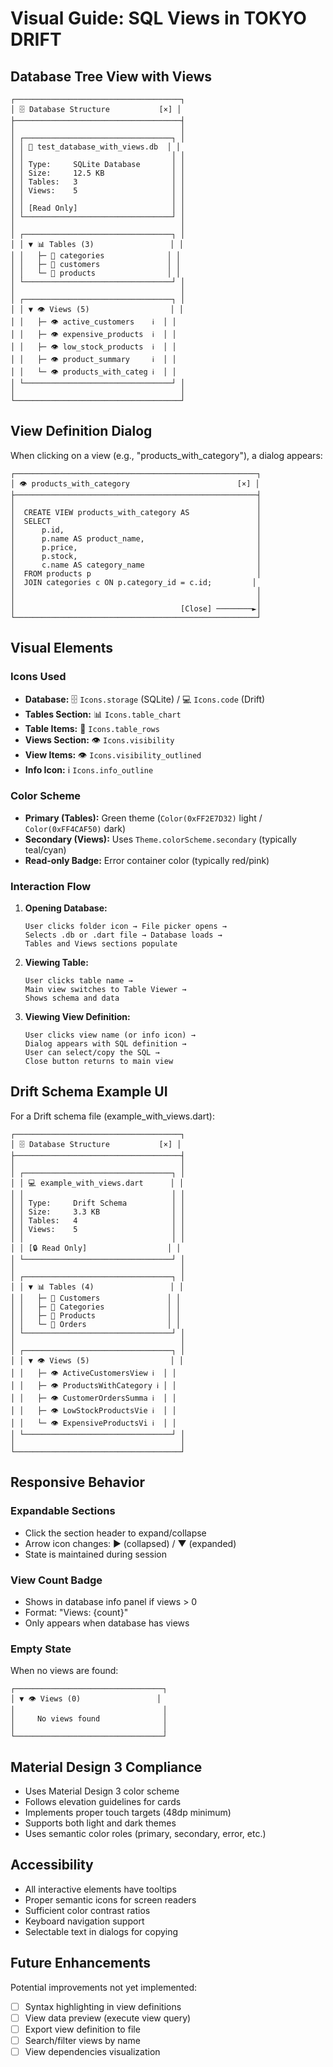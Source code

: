 # Visual Guide: SQL Views in TOKYO DRIFT

## Database Tree View with Views

```
┌─────────────────────────────────────┐
│ 🗄️ Database Structure           [×] │
├─────────────────────────────────────┤
│                                     │
│ ┌─────────────────────────────────┐ │
│ │ 💾 test_database_with_views.db  │ │
│ │                                 │ │
│ │ Type:     SQLite Database       │ │
│ │ Size:     12.5 KB               │ │
│ │ Tables:   3                     │ │
│ │ Views:    5                     │ │
│ │                                 │ │
│ │ [Read Only]                     │ │
│ └─────────────────────────────────┘ │
│                                     │
│ ┌─────────────────────────────────┐ │
│ │ ▼ 📊 Tables (3)                 │ │
│ │   ├─ 📄 categories              │ │
│ │   ├─ 📄 customers               │ │
│ │   └─ 📄 products                │ │
│ └─────────────────────────────────┘ │
│                                     │
│ ┌─────────────────────────────────┐ │
│ │ ▼ 👁️ Views (5)                  │ │
│ │   ├─ 👁️ active_customers    ℹ️  │ │
│ │   ├─ 👁️ expensive_products  ℹ️  │ │
│ │   ├─ 👁️ low_stock_products  ℹ️  │ │
│ │   ├─ 👁️ product_summary     ℹ️  │ │
│ │   └─ 👁️ products_with_categ ℹ️  │ │
│ └─────────────────────────────────┘ │
│                                     │
└─────────────────────────────────────┘
```

## View Definition Dialog

When clicking on a view (e.g., "products_with_category"), a dialog appears:

```
┌──────────────────────────────────────────────────────┐
│ 👁️ products_with_category                        [×] │
├──────────────────────────────────────────────────────┤
│                                                      │
│  CREATE VIEW products_with_category AS               │
│  SELECT                                              │
│      p.id,                                           │
│      p.name AS product_name,                         │
│      p.price,                                        │
│      p.stock,                                        │
│      c.name AS category_name                         │
│  FROM products p                                     │
│  JOIN categories c ON p.category_id = c.id;         │
│                                                      │
│                                                      │
│                                     [Close] ────────►│
└──────────────────────────────────────────────────────┘
```

## Visual Elements

### Icons Used
- **Database:** 🗄️ `Icons.storage` (SQLite) / 💻 `Icons.code` (Drift)
- **Tables Section:** 📊 `Icons.table_chart`
- **Table Items:** 📄 `Icons.table_rows`
- **Views Section:** 👁️ `Icons.visibility`
- **View Items:** 👁️ `Icons.visibility_outlined`
- **Info Icon:** ℹ️ `Icons.info_outline`

### Color Scheme
- **Primary (Tables):** Green theme (`Color(0xFF2E7D32)` light / `Color(0xFF4CAF50)` dark)
- **Secondary (Views):** Uses `Theme.colorScheme.secondary` (typically teal/cyan)
- **Read-only Badge:** Error container color (typically red/pink)

### Interaction Flow

1. **Opening Database:**
   ```
   User clicks folder icon → File picker opens → 
   Selects .db or .dart file → Database loads →
   Tables and Views sections populate
   ```

2. **Viewing Table:**
   ```
   User clicks table name → 
   Main view switches to Table Viewer →
   Shows schema and data
   ```

3. **Viewing View Definition:**
   ```
   User clicks view name (or info icon) →
   Dialog appears with SQL definition →
   User can select/copy the SQL →
   Close button returns to main view
   ```

## Drift Schema Example UI

For a Drift schema file (example_with_views.dart):

```
┌─────────────────────────────────────┐
│ 🗄️ Database Structure           [×] │
├─────────────────────────────────────┤
│                                     │
│ ┌─────────────────────────────────┐ │
│ │ 💻 example_with_views.dart      │ │
│ │                                 │ │
│ │ Type:     Drift Schema          │ │
│ │ Size:     3.3 KB                │ │
│ │ Tables:   4                     │ │
│ │ Views:    5                     │ │
│ │                                 │ │
│ │ [🔒 Read Only]                  │ │
│ └─────────────────────────────────┘ │
│                                     │
│ ┌─────────────────────────────────┐ │
│ │ ▼ 📊 Tables (4)                 │ │
│ │   ├─ 📄 Customers               │ │
│ │   ├─ 📄 Categories              │ │
│ │   ├─ 📄 Products                │ │
│ │   └─ 📄 Orders                  │ │
│ └─────────────────────────────────┘ │
│                                     │
│ ┌─────────────────────────────────┐ │
│ │ ▼ 👁️ Views (5)                  │ │
│ │   ├─ 👁️ ActiveCustomersView ℹ️  │ │
│ │   ├─ 👁️ ProductsWithCategory ℹ️ │ │
│ │   ├─ 👁️ CustomerOrdersSumma ℹ️  │ │
│ │   ├─ 👁️ LowStockProductsVie ℹ️  │ │
│ │   └─ 👁️ ExpensiveProductsVi ℹ️  │ │
│ └─────────────────────────────────┘ │
│                                     │
└─────────────────────────────────────┘
```

## Responsive Behavior

### Expandable Sections
- Click the section header to expand/collapse
- Arrow icon changes: ▶️ (collapsed) / ▼ (expanded)
- State is maintained during session

### View Count Badge
- Shows in database info panel if views > 0
- Format: "Views: {count}"
- Only appears when database has views

### Empty State
When no views are found:
```
┌─────────────────────────────────┐
│ ▼ 👁️ Views (0)                 │
│                                 │
│     No views found              │
│                                 │
└─────────────────────────────────┘
```

## Material Design 3 Compliance

- Uses Material Design 3 color scheme
- Follows elevation guidelines for cards
- Implements proper touch targets (48dp minimum)
- Supports both light and dark themes
- Uses semantic color roles (primary, secondary, error, etc.)

## Accessibility

- All interactive elements have tooltips
- Proper semantic icons for screen readers
- Sufficient color contrast ratios
- Keyboard navigation support
- Selectable text in dialogs for copying

## Future Enhancements

Potential improvements not yet implemented:
- [ ] Syntax highlighting in view definitions
- [ ] View data preview (execute view query)
- [ ] Export view definition to file
- [ ] Search/filter views by name
- [ ] View dependencies visualization
